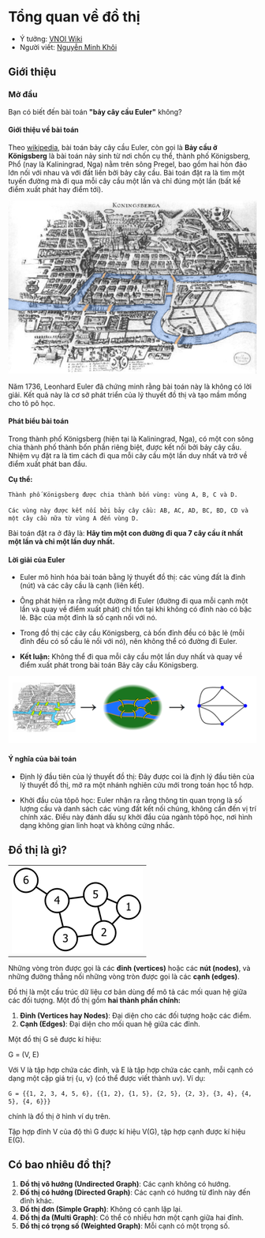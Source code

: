 # **Tổng quan về đồ thị**
* Ý tưởng: [VNOI Wiki](https://wiki.vnoi.info/algo/graph-theory/graph)
* Người viết: [Nguyễn Minh Khôi](https://github.com/nguyenminhkhoi2009)
## **Giới thiệu**
### **Mở đầu**
Bạn có biết đến bài toán **"bảy cây cầu Euler"** không?

#### **Giới thiệu về bài toán**
Theo [wikipedia](https://vi.wikipedia.org/wiki/B%C3%A0i_to%C3%A1n_b%E1%BA%A3y_c%C3%A2y_c%E1%BA%A7u_Euler), bài toán bảy cây cầu Euler, còn gọi là **Bảy cầu ở Königsberg** là bài toán nảy sinh từ nơi chốn cụ thể, thành phố Königsberg, Phổ (nay là Kaliningrad, Nga) nằm trên sông Pregel, bao gồm hai hòn đảo lớn nối với nhau và với đất liền bởi bảy cây cầu. Bài toán đặt ra là tìm một tuyến đường mà đi qua mỗi cây cầu một lần và chỉ đúng một lần (bất kể điểm xuất phát hay điểm tới).

![Hình ảnh minh hoạ](tongquan-01.png "Hình ảnh minh hoạ")

Năm 1736, Leonhard Euler đã chứng minh rằng bài toán này là không có lời giải. Kết quả này là cơ sở phát triển của lý thuyết đồ thị và tạo mầm mống cho tô pô học.

#### **Phát biểu bài toán**
Trong thành phố Königsberg (hiện tại là Kaliningrad, Nga), có một con sông chia thành phố thành bốn phần riêng biệt, được kết nối bởi bảy cây cầu. Nhiệm vụ đặt ra là tìm cách đi qua mỗi cây cầu một lần duy nhất và trở về điểm xuất phát ban đầu.

  **Cụ thể:**

    Thành phố Königsberg được chia thành bốn vùng: vùng A, B, C và D.

    Các vùng này được kết nối bởi bảy cây cầu: AB, AC, AD, BC, BD, CD và một cây cầu nữa từ vùng A đến vùng D.
  
Bài toán đặt ra ở đây là: **Hãy tìm một con đường đi qua 7 cây cầu ít nhất một lần và chỉ một lần duy nhất.**

#### **Lời giải của Euler**
* Euler mô hình hóa bài toán bằng lý thuyết đồ thị: các vùng đất là đỉnh (nút) và các cây cầu là cạnh (liên kết).

* Ông phát hiện ra rằng một đường đi Euler (đường đi qua mỗi cạnh một lần và quay về điểm xuất phát) chỉ tồn tại khi không có đỉnh nào có bậc lẻ. Bậc của một đỉnh là số cạnh nối với nó.

* Trong đồ thị các cây cầu Königsberg, cả bốn đỉnh đều có bậc lẻ (mỗi đỉnh đều có số cầu lẻ nối với nó), nên không thể có đường đi Euler.

* **Kết luận:** Không thể đi qua mỗi cây cầu một lần duy nhất và quay về điểm xuất phát trong bài toán Bảy cây cầu Königsberg.

![Hình ảnh minh hoạ](tongquan-02.png "Hình ảnh minh hoạ")

#### **Ý nghĩa của bài toán**

* Định lý đầu tiên của lý thuyết đồ thị: Đây được coi là định lý đầu tiên của lý thuyết đồ thị, mở ra một nhánh nghiên cứu mới trong toán học tổ hợp.

* Khởi đầu của tôpô học: Euler nhận ra rằng thông tin quan trọng là số lượng cầu và danh sách các vùng đất kết nối chúng, không cần đến vị trí chính xác. Điều này đánh dấu sự khởi đầu của ngành tôpô học, nơi hình dạng không gian linh hoạt và không cứng nhắc.

## **Đồ thị là gì?**

|    |
|:--:|
| ![Hình ảnh minh hoạ](tongquan-03.png "Hình ảnh minh hoạ") |

Những vòng tròn được gọi là các **đỉnh (vertices)** hoặc các **nút (nodes)**, và những đường thẳng nối những vòng tròn được gọi là các **cạnh (edges)**.

Đồ thị là một cấu trúc dữ liệu cơ bản dùng để mô tả các mối quan hệ giữa các đối tượng. Một đồ thị gồm **hai thành phần chính:**

  1. **Đỉnh (Vertices hay Nodes)**: Đại diện cho các đối tượng hoặc các điểm.
  2. **Cạnh (Edges)**: Đại diện cho mối quan hệ giữa các đỉnh.

Một đồ thị G sẽ được kí hiệu:

  G = (V, E)
  
  Với V là tập hợp chứa các đỉnh, và E là tập hợp chứa các cạnh, mỗi cạnh có dạng một cặp giá trị {u, v} (có thể được viết thành uv). Ví dụ:
  
    G = {{1, 2, 3, 4, 5, 6}, {{1, 2}, {1, 5}, {2, 5}, {2, 3}, {3, 4}, {4, 5}, {4, 6}}} 
  chính là đồ thị ở hình ví dụ trên.

  Tập hợp đỉnh V của độ thì G được kí hiệu V(G), tập hợp cạnh được kí hiệu E(G).
 
## **Có bao nhiêu đồ thị?**
  1. **Đồ thị vô hướng (Undirected Graph)**: Các cạnh không có hướng.
  2. **Đồ thị có hướng (Directed Graph)**: Các cạnh có hướng từ đỉnh này đến đỉnh khác.
  3. **Đồ thị đơn (Simple Graph)**: Không có cạnh lặp lại.
  4. **Đồ thị đa (Multi Graph)**: Có thể có nhiều hơn một cạnh giữa hai đỉnh.
  5. **Đồ thị có trọng số (Weighted Graph)**: Mỗi cạnh có một trọng số.
